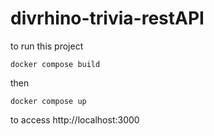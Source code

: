 # divrhino-trivia-restAPI

to run this project

```shell
docker compose build
```

then

```shell
docker compose up
```

to access http://localhost:3000
